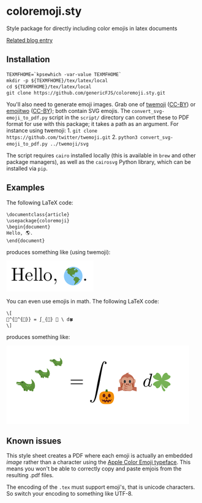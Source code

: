 coloremoji.sty
==============
Style package for directly including color emojis in latex documents

[Related blog entry](http://www.alecjacobson.com/weblog/?p=4018)

## Installation

    TEXMFHOME=`kpsewhich -var-value TEXMFHOME`
    mkdir -p ${TEXMFHOME}/tex/latex/local
    cd ${TEXMFHOME}/tex/latex/local
    git clone https://github.com/genericFJS/coloremoji.sty.git

You'll also need to generate emoji images. Grab one of
[twemoji](https://github.com/twitter/twemoji) ([CC-BY](https://github.com/twitter/twemoji#attribution-requirements)) or
[emojitwo](https://github.com/EmojiTwo/emojitwo) ([CC-BY](https://github.com/EmojiTwo/emojitwo/blob/master/LICENSE.md)); both contain SVG emojis. The
`convert_svg-emoji_to_pdf.py` script in the `script/` directory can convert
these to PDF format for use with this package; it takes a path as an argument.
For instance using twemoji:
    1. `git clone https://github.com/twitter/twemoji.git`
    2. `python3 convert_svg-emoji_to_pdf.py ../twemoji/svg`

The script requires `cairo` installed locally (this is available in `brew` and
other package managers), as well as the `cairosvg` Python library, which can be
installed via `pip`.

## Examples

The following LaTeX code:

    \documentclass{article}
    \usepackage{coloremoji}
    \begin{document}
    Hello, 🌎.
    \end{document}

produces something like (using twemoji):

![Hello, world.](docs/hello_world.png)

You can even use emojis in math. The following LaTeX code:

    \[
    🐊^{🐊^{🐊}} = ∫_{🎃} 🙊 \ d🍀
    \]

produces something like:

![Emojis in math mode.](docs/math.png)

## Known issues

This style sheet creates a PDF where each emoji is actually an embedded _image_
rather than a character using the [Apple Color Emoji
typeface](http://en.wikipedia.org/wiki/Apple_Color_Emoji). This means you won't
be able to correctly copy and paste emjois from the resulting .pdf files.

The encoding of the `.tex` must support emoji's, that is unicode characters. So switch your encoding to something like UTF-8.
